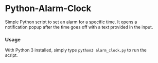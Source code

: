 # Python-Alarm-Clock
Simple Python script to set an alarm for a specific time.
It opens a notification popup after the time goes off with a text provided in the input.

### Usage
With Python 3 installed, simply type `python3 alarm_clock.py` to run the script.

